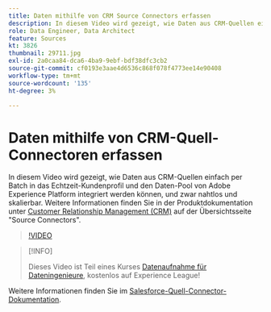 ```yaml
---
title: Daten mithilfe von CRM Source Connectors erfassen
description: In diesem Video wird gezeigt, wie Daten aus CRM-Quellen einfach per Batch in das Echtzeit-Kundenprofil und den Daten-Pool von Adobe Experience Platform integriert werden können, und zwar nahtlos und skalierbar.
role: Data Engineer, Data Architect
feature: Sources
kt: 3826
thumbnail: 29711.jpg
exl-id: 2a0caa84-dca6-4ba9-9ebf-bdf38dfc3cb2
source-git-commit: cf0193e3aae4d6536c868f078f4773ee14e90408
workflow-type: tm+mt
source-wordcount: '135'
ht-degree: 3%

---
```


# Daten mithilfe von CRM-Quell-Connectoren erfassen

In diesem Video wird gezeigt, wie Daten aus CRM-Quellen einfach per Batch in das Echtzeit-Kundenprofil und den Daten-Pool von Adobe Experience Platform integriert werden können, und zwar nahtlos und skalierbar. Weitere Informationen finden Sie in der Produktdokumentation unter [Customer Relationship Management (CRM)](https://experienceleague.adobe.com/docs/experience-platform/sources/home.html?lang=en#access-control-for-sources-in-data-ingestion) auf der Übersichtsseite &quot;Source Connectors&quot;.

>[!VIDEO](https://video.tv.adobe.com/v/29711?quality=12&learn=on)

>[!INFO]
>
> Dieses Video ist Teil eines Kurses [Datenaufnahme für Dateningenieure](https://experienceleague.adobe.com/?recommended=ExperiencePlatform-D-1-2020.1.dataingestion?lang=de), kostenlos auf Experience League!

Weitere Informationen finden Sie im [Salesforce-Quell-Connector-Dokumentation](https://experienceleague.adobe.com/docs/experience-platform/sources/ui-tutorials/create/crm/salesforce.html).

